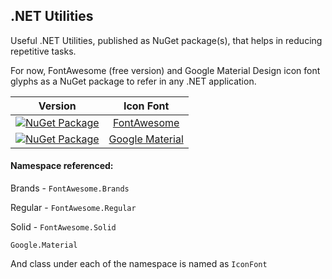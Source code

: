## .NET Utilities

Useful .NET Utilities, published as NuGet package(s), that helps in reducing repetitive tasks.

For now, FontAwesome (free version) and Google Material Design icon font glyphs as a NuGet package to refer in any .NET application.

|Version|Icon Font|
|:---:|:---:|
|[![NuGet Package](https://badgen.net/nuget/v/VijayAnand.FontAwesome/)](https://www.nuget.org/packages/VijayAnand.FontAwesome/)|[FontAwesome](https://www.nuget.org/packages/VijayAnand.FontAwesome/)|
|[![NuGet Package](https://badgen.net/nuget/v/VijayAnand.GoogleMaterial/)](https://www.nuget.org/packages/VijayAnand.GoogleMaterial/)|[Google Material](https://www.nuget.org/packages/VijayAnand.GoogleMaterial/)|

#### Namespace referenced:

Brands - `FontAwesome.Brands`

Regular - `FontAwesome.Regular`

Solid - `FontAwesome.Solid`

`Google.Material`

And class under each of the namespace is named as `IconFont`
